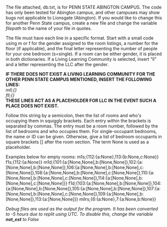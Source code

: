 The file attached, db.txt, is for PENN STATE ABINGTON CAMPUS. The code has only been tested for Abington campus, and other campuses may show bugs not applicable to Lionsgate (Abington). If you would like to change this for another Penn State campus, create a new file and change the variable *filepath* to the name of your file in quotes.

The file must have each line in a specific format. Start with a small code using m or f for the gender assigned to the room listings, a number for the floor (if applicable), and the final letter representing the number of people for your one bedroom (s=single). If a room can be either gender, it is placed in both dictionaries. If a Living Learning Community is selected, insert "ll" and a letter representing the LLC after the gender.

**IF THERE DOES NOT EXIST A LIVING LEARNING COMMUNITY FOR THE OTHER PENN STATE CAMPUS MENTIONED, INSERT THE FOLLOWING LINES:<br>**
*mll;{}<br>
fll;{}<br>*
**THESE LINES ACT AS A PLACEHOLDER FOR LLC IN THE EVENT SUCH A PLACE DOES NOT EXIST.**

Follow this string by a semicolon, then the list of rooms and who's occupying them in squiggly brackets. Each entry within the brackets is separated by commas. The entry must be a room number, followed by the list of bedrooms and who occupies them. For single-occupant bedrooms, the name or ID can be given. Otherwise, give a list of bedroom occupants in square brackets [] after the room section. The term None is used as a placeholder.

Examples below for empty rooms:
m1s;{112:{a:None},113:{b:None,c:None}}
f1s;{112:{a:None}}
m1d;{101:{a:[None,None],b:[None,None]},102:{a:[None,None],b:[None,None]},106:{a:[None,None],b:[None,None],c:[None,None]},108:{a:[None,None],b:[None,None],c:[None,None]},110:{a:[None,None],b:[None,None],c:[None,None]},114:{a:[None,None],b:[None,None],c:[None,None]}}
f1d;{103:{a:[None,None],b:[None,None]},104:{a:[None,None],b:[None,None]},105:{a:[None,None],b:[None,None]},107:{a:[None,None],b:[None,None],c:[None,None]},109:{a:[None,None],b:[None,None]},113:{a:[None,None]}}
mllrs;{6:{a:None},7:{a:None,b:None}}

*Debug files are used as the output for the program. It has been converted to -5 hours due to replit using UTC. To disable this, change the variable **not_est** to False*
